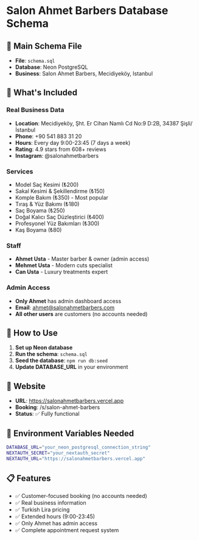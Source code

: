 # Salon Ahmet Barbers Database Schema

## 📄 **Main Schema File**
- **File**: `schema.sql`
- **Database**: Neon PostgreSQL
- **Business**: Salon Ahmet Barbers, Mecidiyeköy, Istanbul

## 🎯 **What's Included**

### **Real Business Data**
- **Location**: Mecidiyeköy, Şht. Er Cihan Namlı Cd No:9 D:2B, 34387 Şişli/İstanbul
- **Phone**: +90 541 883 31 20
- **Hours**: Every day 9:00-23:45 (7 days a week)
- **Rating**: 4.9 stars from 608+ reviews
- **Instagram**: @salonahmetbarbers

### **Services**
- Model Saç Kesimi (₺200)
- Sakal Kesimi & Şekillendirme (₺150)
- Komple Bakım (₺350) - Most popular
- Tıraş & Yüz Bakımı (₺180)
- Saç Boyama (₺250)
- Doğal Kalıcı Saç Düzleştirici (₺400)
- Profesyonel Yüz Bakımları (₺300)
- Kaş Boyama (₺80)

### **Staff**
- **Ahmet Usta** - Master barber & owner (admin access)
- **Mehmet Usta** - Modern cuts specialist
- **Can Usta** - Luxury treatments expert

### **Admin Access**
- **Only Ahmet** has admin dashboard access
- **Email**: ahmet@salonahmetbarbers.com
- **All other users** are customers (no accounts needed)

## 🚀 **How to Use**

1. **Set up Neon database**
2. **Run the schema**: `schema.sql`
3. **Seed the database**: `npm run db:seed`
4. **Update DATABASE_URL** in your environment

## 📱 **Website**
- **URL**: https://salonahmetbarbers.vercel.app
- **Booking**: /s/salon-ahmet-barbers
- **Status**: ✅ Fully functional

## 🔧 **Environment Variables Needed**
```bash
DATABASE_URL="your_neon_postgresql_connection_string"
NEXTAUTH_SECRET="your_nextauth_secret"
NEXTAUTH_URL="https://salonahmetbarbers.vercel.app"
```

## 📋 **Features**
- ✅ Customer-focused booking (no accounts needed)
- ✅ Real business information
- ✅ Turkish Lira pricing
- ✅ Extended hours (9:00-23:45)
- ✅ Only Ahmet has admin access
- ✅ Complete appointment request system
